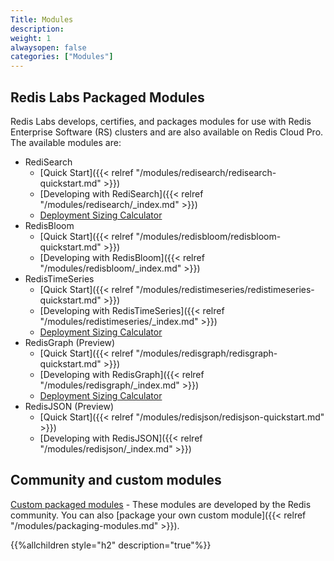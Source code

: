```yaml
---
Title: Modules
description:
weight: 1
alwaysopen: false
categories: ["Modules"]
---
```


## Redis Labs Packaged Modules

Redis Labs develops, certifies, and packages modules for use with Redis Enterprise
Software (RS) clusters and are also available on Redis Cloud Pro.
The available modules are:

- RediSearch
    - [Quick Start]({{< relref "/modules/redisearch/redisearch-quickstart.md" >}})
    - [Developing with RediSearch]({{< relref "/modules/redisearch/_index.md" >}})
    - [Deployment Sizing Calculator](https://redislabs.com/redis-enterprise/redis-search/redisearch-sizing-calculator/)
- RedisBloom
    - [Quick Start]({{< relref "/modules/redisbloom/redisbloom-quickstart.md" >}})
    - [Developing with RedisBloom]({{< relref "/modules/redisbloom/_index.md" >}})
- RedisTimeSeries
    - [Quick Start]({{< relref "/modules/redistimeseries/redistimeseries-quickstart.md" >}})
    - [Developing with RedisTimeSeries]({{< relref "/modules/redistimeseries/_index.md" >}})
    - [Deployment Sizing Calculator](https://redislabs.com/redis-enterprise/redis-time-series/time-series-calculator/)    
- RedisGraph (Preview)
    - [Quick Start]({{< relref "/modules/redisgraph/redisgraph-quickstart.md" >}})
    - [Developing with RedisGraph]({{< relref "/modules/redisgraph/_index.md" >}})
    - [Deployment Sizing Calculator](https://redislabs.com/redis-enterprise/redis-graph/redisgraph-calculator/)
- RedisJSON (Preview)
    - [Quick Start]({{< relref "/modules/redisjson/redisjson-quickstart.md" >}})
    - [Developing with RedisJSON]({{< relref "/modules/redisjson/_index.md" >}})


## Community and custom modules

[Custom packaged modules](https://redislabs.com/community/redis-modules-hub/) - These modules are developed by the Redis community.
You can also [package your own custom module]({{< relref "/modules/packaging-modules.md" >}}).


{{%allchildren style="h2" description="true"%}}
